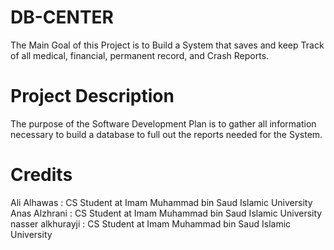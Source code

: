 # DB-CENTER
The Main Goal of this Project is to Build a System that saves and keep Track of all medical, financial, permanent record, and Crash Reports. 

# Project Description

The purpose of the Software Development Plan is to gather all information necessary to build a database to full out the reports needed for the System.


# Credits

Ali Alhawas  : CS Student at Imam Muhammad bin Saud Islamic University
Anas Alzhrani : CS Student at Imam Muhammad bin Saud Islamic University
nasser alkhurayji : CS Student at Imam Muhammad bin Saud Islamic University 













